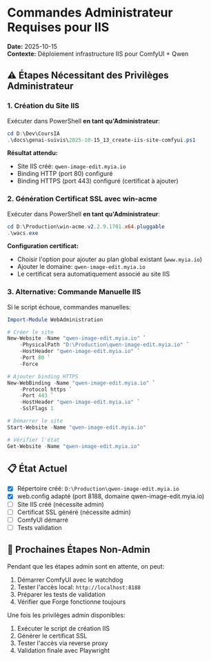 # Commandes Administrateur Requises pour IIS

**Date:** 2025-10-15  
**Contexte:** Déploiement infrastructure IIS pour ComfyUI + Qwen

## ⚠️ Étapes Nécessitant des Privilèges Administrateur

### 1. Création du Site IIS

Exécuter dans PowerShell **en tant qu'Administrateur**:

```powershell
cd D:\Dev\CoursIA
.\docs\genai-suivis\2025-10-15_13_create-iis-site-comfyui.ps1
```

**Résultat attendu:**
- Site IIS créé: `qwen-image-edit.myia.io`
- Binding HTTP (port 80) configuré
- Binding HTTPS (port 443) configuré (certificat à ajouter)

### 2. Génération Certificat SSL avec win-acme

Exécuter dans PowerShell **en tant qu'Administrateur**:

```powershell
cd D:\Production\win-acme.v2.2.9.1701.x64.pluggable
.\wacs.exe
```

**Configuration certificat:**
- Choisir l'option pour ajouter au plan global existant (`www.myia.io`)
- Ajouter le domaine: `qwen-image-edit.myia.io`
- Le certificat sera automatiquement associé au site IIS

### 3. Alternative: Commande Manuelle IIS

Si le script échoue, commandes manuelles:

```powershell
Import-Module WebAdministration

# Créer le site
New-Website -Name "qwen-image-edit.myia.io" `
    -PhysicalPath "D:\Production\qwen-image-edit.myia.io" `
    -HostHeader "qwen-image-edit.myia.io" `
    -Port 80 `
    -Force

# Ajouter binding HTTPS
New-WebBinding -Name "qwen-image-edit.myia.io" `
    -Protocol https `
    -Port 443 `
    -HostHeader "qwen-image-edit.myia.io" `
    -SslFlags 1

# Démarrer le site
Start-Website -Name "qwen-image-edit.myia.io"

# Vérifier l'état
Get-Website -Name "qwen-image-edit.myia.io"
```

## 📋 État Actuel

- [x] Répertoire créé: `D:\Production\qwen-image-edit.myia.io`
- [x] web.config adapté (port 8188, domaine qwen-image-edit.myia.io)
- [ ] Site IIS créé (nécessite admin)
- [ ] Certificat SSL généré (nécessite admin)
- [ ] ComfyUI démarré
- [ ] Tests validation

## 🔄 Prochaines Étapes Non-Admin

Pendant que les étapes admin sont en attente, on peut:

1. Démarrer ComfyUI avec le watchdog
2. Tester l'accès local: `http://localhost:8188`
3. Préparer les tests de validation
4. Vérifier que Forge fonctionne toujours

Une fois les privilèges admin disponibles:
1. Exécuter le script de création IIS
2. Générer le certificat SSL
3. Tester l'accès via reverse proxy
4. Validation finale avec Playwright